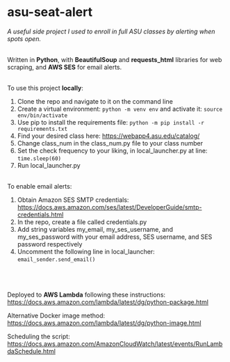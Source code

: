 # asu-seat-alert

_A useful side project I used to enroll in full ASU classes by alerting when spots open._<br/><br/>

Written in **Python**, with **BeautifulSoup** and **requests_html** libraries for web scraping, and **AWS SES** for email alerts.<br/><br/>

To use this project **locally**:

1. Clone the repo and navigate to it on the command line
2. Create a virtual environment: `python -m venv env` and activate it: `source env/bin/activate`
3. Use pip to install the requirements file: `python -m pip install -r requirements.txt`
4. Find your desired class here: https://webapp4.asu.edu/catalog/
5. Change class_num in the class_num.py file to your class number
6. Set the check frequency to your liking, in local_launcher.py at line: `time.sleep(60)`
7. Run local_launcher.py<br/><br/>

To enable email alerts:

1. Obtain Amazon SES SMTP credentials: https://docs.aws.amazon.com/ses/latest/DeveloperGuide/smtp-credentials.html
2. In the repo, create a file called credentials.py
3. Add string variables my_email, my_ses_username, and my_ses_password with your email address, SES username, and SES password respectively
4. Uncomment the following line in local_launcher: `email_sender.send_email()`<br/><br/><br/><br/>

Deployed to **AWS Lambda** following these instructions: https://docs.aws.amazon.com/lambda/latest/dg/python-package.html

Alternative Docker image method: https://docs.aws.amazon.com/lambda/latest/dg/python-image.html

Scheduling the script: https://docs.aws.amazon.com/AmazonCloudWatch/latest/events/RunLambdaSchedule.html

